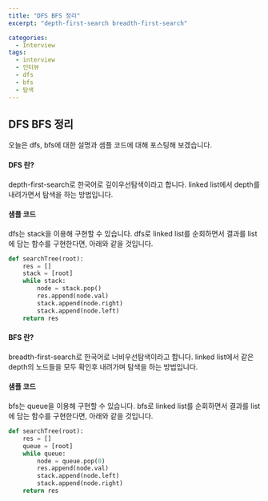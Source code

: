```yaml
---
title: "DFS BFS 정리"
excerpt: "depth-first-search breadth-first-search"

categories:
  - Interview
tags:
  - interview
  - 인터뷰
  - dfs
  - bfs
  - 탐색
---
```


## DFS BFS 정리
오늘은 dfs, bfs에 대한 설명과 샘플 코드에 대해 포스팅해 보겠습니다.


#### DFS 란?
depth-first-search로 한국어로 깊이우선탐색이라고 합니다.
linked list에서 depth를 내려가면서 탐색을 하는 방법입니다.

#### 샘플 코드
dfs는 stack을 이용해 구현할 수 있습니다.
dfs로 linked list를 순회하면서 결과를 list에 담는 함수를 구현한다면,
아래와 같을 것입니다.

```python
def searchTree(root):
    res = []
    stack = [root]
    while stack:
        node = stack.pop()
        res.append(node.val)
        stack.append(node.right)
        stack.append(node.left)
    return res
```


#### BFS 란?
breadth-first-search로 한국어로 너비우선탐색이라고 합니다.
linked list에서 같은 depth의 노드들을 모두 확인후 내려가며 탐색을 하는 방법입니다.

#### 샘플 코드
bfs는 queue을 이용해 구현할 수 있습니다.
bfs로 linked list를 순회하면서 결과를 list에 담는 함수를 구현한다면,
아래와 같을 것입니다.

```python
def searchTree(root):
    res = []
    queue = [root]
    while queue:
        node = queue.pop(0)
        res.append(node.val)
        stack.append(node.left)
        stack.append(node.right)
    return res
```


